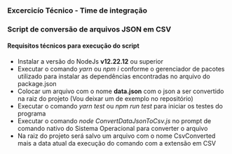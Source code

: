 ### Excercicío Técnico - Time de integração

### Script de conversão de arquivos JSON em CSV

#### Requisitos técnicos para execução do script

- Instalar a versão do NodeJs **v12.22.12** ou superior
- Executar o comando *yarn* ou *npm i* conforme o gerenciador de pacotes utilizado para instalar as dependências encontradas no arquivo do package.json
- Colocar um arquivo com o nome **data.json** com o json a ser convertido na raiz do projeto (Vou deixar um de exemplo no repositório)
- Executar o comando *yarn test* ou *npm run test* para iniciar os testes do programa
- Executar o comando *node ConvertDataJsonToCsv.js* no prompt de comando nativo do Sistema Operacional para converter o arquivo
- Na raiz do projeto será salvo um arquivo com o nome CsvConverted mais a data atual da execução do comando com a extensão em CSV




